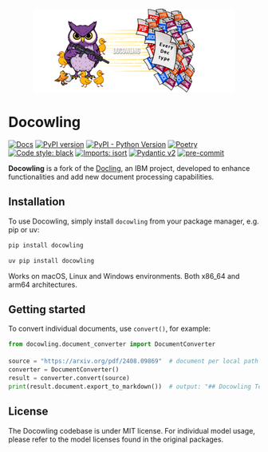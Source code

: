 <p align="center">
  <a href="https://github.com/mouraworks/docowling">
    <img loading="lazy" alt="Docowling" src="https://github.com/mouraworks/docowling/raw/main/docs/assets/docowling.png" width="80%"/>
  </a>
</p>

# Docowling

[![Docs](https://img.shields.io/badge/docs-live-brightgreen)](https://github.com/mouraworks/docowling/)
[![PyPI version](https://img.shields.io/pypi/v/docowling)](https://pypi.org/project/docowling/)
[![PyPI - Python Version](https://img.shields.io/pypi/pyversions/docowling)](https://pypi.org/project/docowling/)
[![Poetry](https://img.shields.io/endpoint?url=https://python-poetry.org/badge/v0.json)](https://python-poetry.org/)
[![Code style: black](https://img.shields.io/badge/code%20style-black-000000.svg)](https://github.com/psf/black)
[![Imports: isort](https://img.shields.io/badge/%20imports-isort-%231674b1?style=flat&labelColor=ef8336)](https://pycqa.github.io/isort/)
[![Pydantic v2](https://img.shields.io/endpoint?url=https://raw.githubusercontent.com/pydantic/pydantic/main/docs/badge/v2.json)](https://pydantic.dev)
[![pre-commit](https://img.shields.io/badge/pre--commit-enabled-brightgreen?logo=pre-commit&logoColor=white)](https://github.com/pre-commit/pre-commit)

**Docowling**  is a fork of the [Docling](https://github.com/DS4SD/docling), an IBM project, developed to enhance functionalities and add new document processing capabilities.

## Installation

To use Docowling, simply install `docowling` from your package manager, e.g. pip or uv:
```bash
pip install docowling
```

```bash
uv pip install docowling
```

Works on macOS, Linux and Windows environments. Both x86_64 and arm64 architectures.

## Getting started

To convert individual documents, use `convert()`, for example:

```python
from docowling.document_converter import DocumentConverter

source = "https://arxiv.org/pdf/2408.09869"  # document per local path or URL
converter = DocumentConverter()
result = converter.convert(source)
print(result.document.export_to_markdown())  # output: "## Docowling Technical Report[...]"
```

## License

The Docowling codebase is under MIT license.
For individual model usage, please refer to the model licenses found in the original packages.
